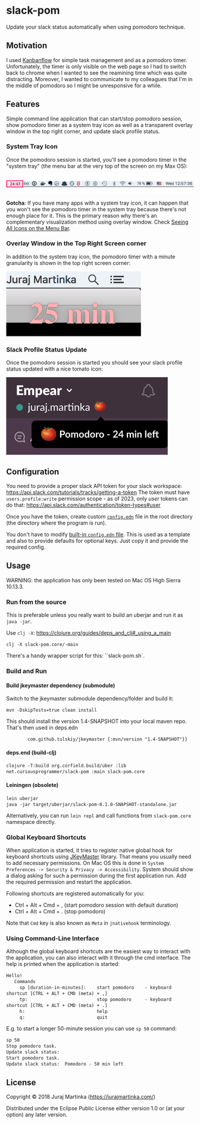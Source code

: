 # slack-pom

Update your slack status automatically when using pomodoro technique.

## Motivation

I used [Kanbanflow](https://kanbanflow.com) for simple task management and as a pomodoro timer.
Unfortunately, the timer is only visible on the web page so I had to switch back to chrome when I wanted
to see the reamining time which was quite distracting.
Moreover, I wanted to communicate to my colleagues that I'm in the middle of pomodoro so I might be unresponsive for a while.

## Features

Simple command line application that can start/stop pomodoro session, show pomodoro timer
as a system tray icon as well as a transparent overlay window in the top right corner,
and update slack profile status.

### System Tray Icon

Once the pomodoro session is started, you'll see a pomodoro timer in the "system tray"
(the menu bar at the very top of the screen on my Max OS):

![system tray icon](resources/system-tray-icon.png)

**Gotcha**: 
If you have many apps with a system tray icon, it can happen that you won't see 
the pomodoro timer in the system tray because there's not enough place for it.
This is the primary reason why there's an complementary visualization method using overlay window.
Check [Seeing All Icons on the Menu Bar](https://apple.stackexchange.com/questions/145187/seeing-all-icons-on-the-menu-bar).

### Overlay Window in the Top Right Screen corner

In addition to the system tray icon, the pomodoro timer with a minute granularity is shown
in the top right screen corner:

![overlway window in the top right corner](resources/overlay-window.png)

### Slack Profile Status Update

Once the pomodoro session is started you should see your slack profile status updated
with a nice tomato icon:

![slack profile status update](resources/slack-profile-status.png)

## Configuration

You need to provide a proper slack API token for your slack workspace: https://api.slack.com/tutorials/tracks/getting-a-token
The token must have `users.profile:write` permission scope - as of 2023,
only _user_ tokens can do that: https://api.slack.com/authentication/token-types#user

Once you have the token, create custom [`config.edn`](resources/config.edn) file in the root directory (the directory
where the program is run).

You don't have to modify [built-in `config.edn` file](resources/config.edn).
This is used as a template and also to provide defaults for optional keys.
Just copy it and provide the required config.


## Usage

WARNING: the application has only been tested on Mac OS High Sierra 10.13.3.

### Run from the source

This is preferable unless you really want to build an uberjar and run it as `java -jar`.

Use `clj -X`: https://clojure.org/guides/deps_and_cli#_using_a_main

```
clj -X slack-pom.core/-main
```

There's a handy wrapper script for this: ``slack-pom.sh`.

### Build and Run

#### Build jkeymaster dependency (submodule)

Switch to the jkeymaster submodule dependency/folder
and build it:
```
mvn -DskipTests=true clean install
```

This should install the version 1.4-SNAPSHOT into your local maven repo.
That's then used in deps.edn
```
        com.github.tulskiy/jkeymaster {:mvn/version "1.4-SNAPSHOT"}}
```



#### deps.end (build-clj)

```
clojure -T:build org.corfield.build/uber :lib net.curiousprogrammer/slack-pom :main slack-pom.core
```

#### Leiningen (obsolete)
```
lein uberjar
java -jar target/uberjar/slack-pom-0.1.0-SNAPSHOT-standalone.jar
```

Alternatively, you can run `lein repl` and call functions from `slack-pom.core` namespace directly.

### Global Keyboard Shortcuts

When application is started, it tries to register native global hook for keyboard shortcuts
using [JKeyMaster](https://github.com/tulskiy/jkeymaster) library.
That means you usually need to add necessary permissions.
On Mac OS this is done in `System Preferences -> Security & Privacy -> Accessibility`.
System should show a dialog asking for such a permission during the first application run.
Add the required permission and restart the application.

Following shortcuts are registered automatically for you:

* Ctrl + Alt + Cmd + ,   (start pomodoro session with default duration)
* Ctrl + Alt + Cmd + .   (stop pomodoro)

Note that `Cmd` key is also known as `Meta` in `jnativehook` terminology.

### Using Command-Line Interface

Although the global keyboard shortcuts are the easiest way to interact with the application,
you can also interact with it through the cmd interface. 
The help is printed when the application is started:

```
Hello!
   Commands
     sp [duration-in-minutes]:    start pomodoro    - keyboard shortcut [CTRL + ALT + CMD (meta) + ,]
     tp:                          stop pomodoro     - keyboard shortcut [CTRL + ALT + CMD (meta) + .]
     h:                           help
     q:                           quit
```

E.g. to start a longer 50-minute session you can use `sp 50` command:
```
sp 50
Stop pomodoro task.
Update slack status:
Start pomodoro task.
Update slack status:  Pomodoro - 50 min left

```

## License

Copyright © 2018 Juraj Martinka (https://jurajmartinka.com/)

Distributed under the Eclipse Public License either version 1.0 or (at
your option) any later version.
